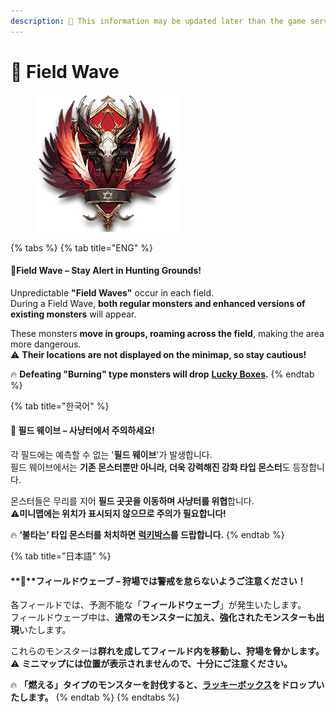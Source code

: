 ```yaml
---
description: 🛑 This information may be updated later than the game server data.
---
```


# 🎃 Field Wave



<figure><img src="../.gitbook/assets/FieldWave_Badge.png" alt=""><figcaption></figcaption></figure>

{% tabs %}
{% tab title="ENG" %}
#### **🎃Field Wave – Stay Alert in Hunting Grounds!**&#x20;

Unpredictable **"Field Waves"** occur in each field.\
During a Field Wave, **both regular monsters and enhanced versions of existing monsters** will appear.

These monsters **move in groups, roaming across the field**, making the area more dangerous.\
⚠️ **Their locations are not displayed on the minimap, so stay cautious!**

🔥 **Defeating "Burning" type monsters will drop** [**Lucky Boxes**](../item-info/lucky-box-info.md)**.**
{% endtab %}

{% tab title="한국어" %}
#### **🎃 필드 웨이브 – 사냥터에서 주의하세요!**

각 필드에는 예측할 수 없는 '**필드 웨이브**'가 발생합니다.\
필드 웨이브에서는 **기존 몬스터뿐만 아니라, 더욱 강력해진 강화 타입 몬스터**도 등장합니다.

몬스터들은 무리를 지어 **필드 곳곳을 이동하며 사냥터를 위협**합니다.\
⚠️**미니맵에는 위치가 표시되지 않으므로 주의가 필요합니다!**

🔥 **‘불타는’ 타입 몬스터를 처치하면** [**럭키박스**](../item-info/lucky-box-info.md)**를 드랍합니다.**
{% endtab %}

{% tab title="日本語" %}
#### &#x20;**🎃**フィールドウェーブ – 狩場では警戒を怠らないようご注意ください！

各フィールドでは、予測不能な「**フィールドウェーブ**」が発生いたします。\
フィールドウェーブ中は、**通常のモンスターに加え、強化されたモンスターも出現**いたします。

これらのモンスターは**群れを成してフィールド内を移動し、狩場を脅かします。**\
⚠️ **ミニマップには位置が表示されませんので、十分にご注意ください。**

🔥 **「燃える」タイプのモンスターを討伐すると、**[**ラッキーボックス**](../item-info/lucky-box-info.md)**をドロップいたします。**
{% endtab %}
{% endtabs %}
